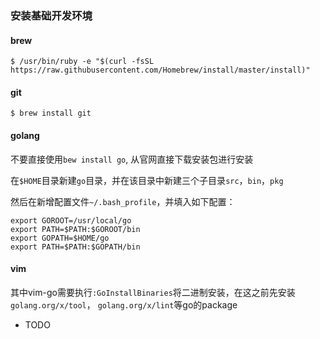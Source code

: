 ### 安装基础开发环境

#### brew
```
$ /usr/bin/ruby -e "$(curl -fsSL https://raw.githubusercontent.com/Homebrew/install/master/install)"
```

#### git

```
$ brew install git
```

#### golang

不要直接使用`bew install go`, 从官网直接下载安装包进行安装

在`$HOME`目录新建`go`目录，并在该目录中新建三个子目录`src`，`bin`，`pkg`
 
然后在新增配置文件`~/.bash_profile`，并填入如下配置：
```
export GOROOT=/usr/local/go  
export PATH=$PATH:$GOROOT/bin  
export GOPATH=$HOME/go
export PATH=$PATH:$GOPATH/bin
```
#### vim

其中vim-go需要执行`:GoInstallBinaries`将二进制安装，在这之前先安装`golang.org/x/tool`， `golang.org/x/lint`等go的package

- TODO
